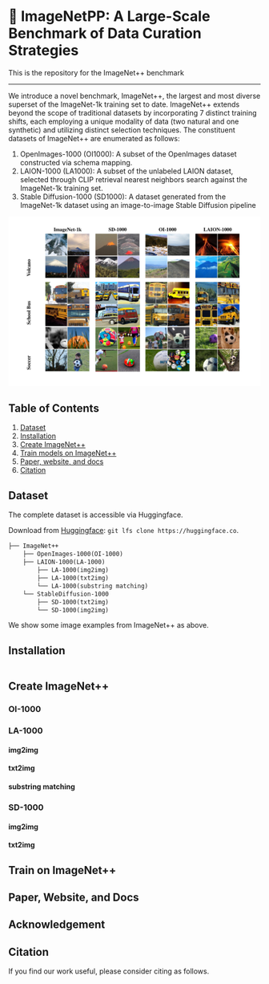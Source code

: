 # 🌋 ImageNetPP: A Large-Scale Benchmark of Data Curation Strategies
This is the repository for the ImageNet++ benchmark 

---

We introduce a novel benchmark, ImageNet++, the largest and most diverse superset of the ImageNet-1k training set to date. ImageNet++ extends beyond the scope of traditional datasets by incorporating 7 distinct training shifts, each employing a unique modality of data (two natural and one synthetic) and utilizing distinct selection techniques. The constituent datasets of ImageNet++ are enumerated as follows:
1. OpenImages-1000 (OI1000): A subset of the OpenImages dataset constructed via schema mapping.
2. LAION-1000 (LA1000): A subset of the unlabeled LAION dataset, selected through CLIP retrieval nearest neighbors search against the ImageNet-1k training set.
3. Stable Diffusion-1000 (SD1000): A dataset generated from the ImageNet-1k dataset using an image-to-image Stable Diffusion pipeline

![ImageNet++ comparison](images/imagenetpp2.png)

## Table of Contents

1. [Dataset](#dataset)
2. [Installation](#installation)
3. [Create ImageNet++](#imagnetpp)
4. [Train models on ImageNet++](#Train)
5. [Paper, website, and docs](#paper)
6. [Citation](#citation)

## Dataset 
The complete dataset is accessible via Huggingface.

Download from [Huggingface](https://huggingface.co): `git lfs clone https://huggingface.co`.

```
├── ImageNet++
    ├── OpenImages-1000(OI-1000)
    ├── LAION-1000(LA-1000)
        ├── LA-1000(img2img)
        ├── LA-1000(txt2img)
        └── LA-1000(substring matching)
    └── StableDiffusion-1000
        ├── SD-1000(txt2img)
        └── SD-1000(img2img)
``` 
We show some image examples from ImageNet++ as above. 

## Installation
```

```
<h2 id="imagenetpp">Create ImageNet++</h2>

### OI-1000

### LA-1000
#### img2img
#### txt2img
#### substring matching

### SD-1000
#### img2img
#### txt2img

<h2 id="train">Train on ImageNet++</h2>

<h2 id="paper">Paper, Website, and Docs</h2>

## Acknowledgement


## Citation

If you find our work useful, please consider citing as follows.


